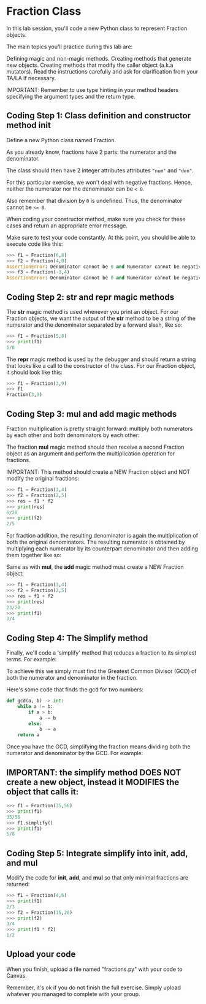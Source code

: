 # Fraction Class

In this lab session, you'll code a new Python class to represent Fraction objects.

The main topics you'll practice during this lab are:

Defining magic and non-magic methods.
Creating methods that generate new objects.
Creating methods that modify the caller object (a.k.a mutators).
Read the instructions carefully and ask for clarification from your TA/LA if necessary.

IMPORTANT: Remember to use type hinting in your method headers specifying the argument types and the return type.

## Coding Step 1: Class definition and constructor method __init__
Define a new Python class named Fraction.

As you already know, fractions have 2 parts: the numerator and the denominator.

The class should then have 2 integer attributes attributes `"num"` and `"den"`.

For this particular exercise, we won't deal with negative fractions. Hence, neither the numerator nor the denominator can be `< 0`.

Also remember that division by `0` is undefined. Thus, the denominator cannot be `<= 0`.

When coding your constructor method, make sure you check for these cases and return an appropriate error message.

Make sure to test your code constantly. At this point, you should be able to execute code like this:

```python
>>> f1 = Fraction(6,8)
>>> f2 = Fraction(4,0)
AssertionError: Denominator cannot be 0 and Numerator cannot be negative 
>>> f3 = Fraction(-3,4)
AssertionError: Denominator cannot be 0 and Numerator cannot be negative
```

## Coding Step 2: __str__ and __repr__ magic methods
The __str__ magic method is used whenever you print an object. For our Fraction objects, we want the output of the __str__ method to be a string of the numerator and the denominator separated by a forward slash, like so:

```python
>>> f1 = Fraction(5,8)
>>> print(f1)
5/8
```

The __repr__ magic method is used by the debugger and should return a string that looks like a call to the constructor of the class. For our Fraction object, it should look like this:

```python
>>> f1 = Fraction(3,9)
>>> f1
Fraction(3,9)
```

## Coding Step 3: __mul__ and __add__ magic methods
Fraction multiplication is pretty straight forward: multiply both numerators by each other and both denominators by each other:


The fraction __mul__ magic method should then receive a second Fraction object as an argument and perform the multiplication operation for fractions.

IMPORTANT: This method should create a NEW Fraction object and NOT modify the original fractions:

```python
>>> f1 = Fraction(3,4)
>>> f2 = Fraction(2,5)
>>> res = f1 * f2
>>> print(res)
6/20
>>> print(f2)
2/5
```

For fraction addition, the resulting denominator is again the multiplication of both the original denominators. The resulting numerator is obtained by multiplying each numerator by its counterpart denominator and then adding them together like so:


Same as with __mul__, the __add__ magic method must create a NEW Fraction object:

```python
>>> f1 = Fraction(3,4)
>>> f2 = Fraction(2,5)
>>> res = f1 + f2
>>> print(res)
23/20
>>> print(f1)
3/4
```

## Coding Step 4: The Simplify method
Finally, we'll code a 'simplify' method that reduces a fraction to its simplest terms. For example:


To achieve this we simply must find the Greatest Common Divisor (GCD) of both the numerator and denominator in the fraction.

Here's some code that finds the gcd for two numbers:

```python
def gcd(a, b) -> int:
    while a != b:
        if a > b:
            a -= b
        else:
            b -= a
    return a
```

Once you have the GCD, simplifying the fraction means dividing both the numerator and denominator by the GCD. For example:


## IMPORTANT: the simplify method DOES NOT create a new object, instead it MODIFIES the object that calls it:

```python
>>> f1 = Fraction(35,56)
>>> print(f1)
35/56
>>> f1.simplify()
>>> print(f1)
5/8
```

## Coding Step 5: Integrate simplify into __init__, __add__, and __mul__
Modify the code for __init__, __add__, and __mul__ so that only minimal fractions are returned:

```python
>>> f1 = Fraction(4,6)
>>> print(f1)
2/3
>>> f2 = Fraction(15,20)
>>> print(f2)
3/4
>>> print(f1 * f2)
1/2
```

## Upload your code
When you finish, upload a file named "fractions.py" with your code to Canvas.

Remember, it's ok if you do not finish the full exercise. Simply upload whatever you managed to complete with your group.
